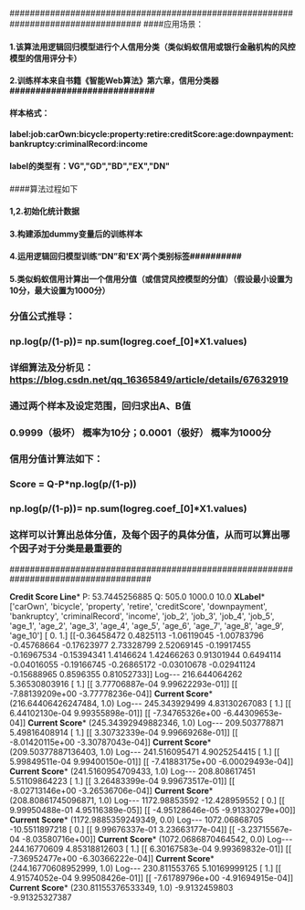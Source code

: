 


##################################################################################
####应用场景：
####    1.该算法用逻辑回归模型进行个人信用分类（类似蚂蚁信用或银行金融机构的风控模型的信用评分卡）
####    2.训练样本来自书籍《智能Web算法》第六章，信用分类器############################
####     样本格式：
####    label:job:carOwn:bicycle:property:retire:creditScore:age:downpayment:bankruptcy:criminalRecord:income
####    label的类型有：VG","GD","BD","EX","DN"
####
####算法过程如下
####    1,2.初始化统计数据
####    3.构建添加dummy变量后的训练样本
####    4.运用逻辑回归模型训练“DN”和'EX'两个类别标签##########
####    5.类似蚂蚁信用计算出一个信用分值（或信贷风控模型的分值）（假设最小设置为10分，最大设置为1000分）
###       分值公式推导：
###        np.log(p/(1-p))= np.sum(logreg.coef_[0]*X1.values)
###      详细算法及分析见：https://blog.csdn.net/qq_16365849/article/details/67632919
###      通过两个样本及设定范围，回归求出A、B值
###        0.9999（极坏） 概率为10分；0.0001（极好） 概率为1000分
###    信用分值计算法如下：
###         Score = Q-P*np.log(p/(1-p))
###        np.log(p/(1-p))= np.sum(logreg.coef_[0]*X1.values)
###    这样可以计算出总体分值，及每个因子的具体分值，从而可以算出哪个因子对于分类是最重要的
####################################################################################



****Credit Score Line*****
P: 53.7445256885
Q: 505.0
1000.0
10.0
****XLabel*****
['carOwn', 'bicycle', 'property', 'retire', 'creditScore', 'downpayment', 'bankruptcy', 'criminalRecord', 'income', 'job_2', 'job_3', 'job_4', 'job_5', 'age_1', 'age_2', 'age_3', 'age_4', 'age_5', 'age_6', 'age_7', 'age_8', 'age_9', 'age_10']
[ 0.  1.]
[[-0.36458472  0.4825113  -1.06119045 -1.00783796 -0.45768664 -0.17623977
   2.73328799  2.52069145 -0.19917455 -0.16967534 -0.15394341  1.4146624
   1.42466263  0.91301944  0.6494114  -0.04016055 -0.19166745 -0.26865172
  -0.03010678 -0.02941124 -0.15688965  0.8596355   0.81052733]]
Log--- 216.644064262 5.36530803916 [ 1.] [[  3.77706887e-04   9.99622293e-01]] [[ -7.88139209e+00  -3.77778236e-04]]
****Current Score***** (216.64406426247484, 1.0)
Log--- 245.343929499 4.83130267083 [ 1.] [[  6.44102130e-04   9.99355898e-01]] [[ -7.34765326e+00  -6.44309653e-04]]
****Current Score***** (245.34392949882346, 1.0)
Log--- 209.503778871 5.49816408914 [ 1.] [[  3.30732339e-04   9.99669268e-01]] [[ -8.01420115e+00  -3.30787043e-04]]
****Current Score***** (209.50377887136403, 1.0)
Log--- 241.516095471 4.9025254415 [ 1.] [[  5.99849511e-04   9.99400150e-01]] [[ -7.41883175e+00  -6.00029493e-04]]
****Current Score***** (241.5160954709433, 1.0)
Log--- 208.808617451 5.51109864223 [ 1.] [[  3.26483399e-04   9.99673517e-01]] [[ -8.02713146e+00  -3.26536706e-04]]
****Current Score***** (208.80861745096871, 1.0)
Log--- 1172.98853592 -12.428959552 [ 0.] [[  9.99950488e-01   4.95116389e-05]] [[ -4.95128646e-05  -9.91330279e+00]]
****Current Score***** (1172.9885359249349, 0.0)
Log--- 1072.06868705 -10.5511897218 [ 0.] [[  9.99676337e-01   3.23663177e-04]] [[ -3.23715567e-04  -8.03580716e+00]]
****Current Score***** (1072.0686870464542, 0.0)
Log--- 244.16770609 4.85318812603 [ 1.] [[  6.30167583e-04   9.99369832e-01]] [[ -7.36952477e+00  -6.30366222e-04]]
****Current Score***** (244.16770608952999, 1.0)
Log--- 230.811553765 5.10169999125 [ 1.] [[  4.91574052e-04   9.99508426e-01]] [[ -7.61789796e+00  -4.91694915e-04]]
****Current Score***** (230.81155376533349, 1.0)
-9.9132459803
-9.91325327387
